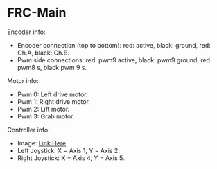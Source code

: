 # FRC-Main

Encoder info:
- Encoder connection (top to bottom): red: active, black: ground, red: Ch.A, black: Ch.B.
- Pwm side connections: red: pwm9 active, black: pwm9 ground, red pwm8 s, black pwm 9 s.

Motor info:
- Pwm 0: Left drive motor.
- Pwm 1: Right drive motor.
- Pwm 2: Lift motor.
- Pwm 3: Grab motor.

Controller info:
- Image: <a target="_blank" href="http://team358.org/files/programming/ControlSystem2009-/XBoxControlMapping.jpg">Link Here</a>
- Left Joystick: X = Axis 1, Y = Axis 2.
- Right Joystick: X = Axis 4, Y = Axis 5.
